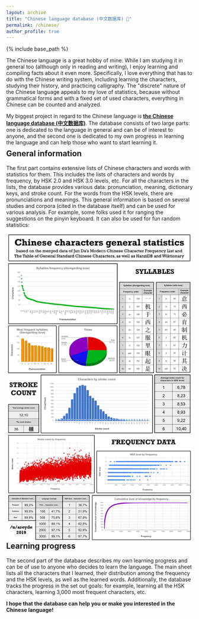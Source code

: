 ```yaml
---
layout: archive
title: "Chinese language database (中文数据库) 🐉"
permalink: /chinese/
author_profile: true
---
```


{% include base_path %}

The Chinese language is a great hobby of mine. While I am studying it in general too (although only in reading and writing),
I enjoy learning and compiling facts about it even more. Specifically, I love everything that has to do with the Chinese
writing system, including learning the characters, studying their history, and practicing calligraphy. The "discrete" nature
of the Chinese language appeals to my love of statistics, because without grammatical forms and with a fixed set
of used characters, everything in Chinese can be counted and analyzed.

My biggest project in regard to the Chinese language is <b><a href="https://docs.google.com/spreadsheets/d/1SxoqHYYJOBF0TBHHkFJfwIR6RuQzfbr5c4wXn8cR54M/edit#gid=793622246">the Chinese language database (中文数据库)</a></b>.
The database consists of two large parts: one is dedicated to the language in general and can be of interest to anyone,
and the second one is dedicated to my own progress in learning the language and can help those who want to
start learning it.

<h2 style="margin-top: -5px;">General information</h2>

The first part contains extensive lists of Chinese characters and words with statistics for them. This includes the lists of characters and words by frequency, 
by HSK 2.0 and HSK 3.0 levels, etc. For all the characters in the lists, the database provides various data: pronunciation, meaning, dictionary keys, and stroke count. 
For the words from the HSK levels, there are pronunciations and meanings. This general information is based on several studies and corpora (cited in the database itself)
and can be used for various analysis. For example, some folks used it for ranging the suggestions on the pinyin keyboard. It can also be used for fun random statistics:

<img src="/images/database.jpg">

<h2 style="margin-top: -5px;">Learning progress</h2>

The second part of the database describes my own learning progress and can be of use to anyone who decides to learn the language.
The main sheet lists all the characters that I learned, their distribution among the frequency and the HSK levels, as well
as the learned words. Additionally, the database tracks the progress in the set out goals: for example, learning
all the HSK characters, learning 3,000 most frequent characters, etc.

<b>I hope that the database can help you or make you interested in the Chinese language!</b>